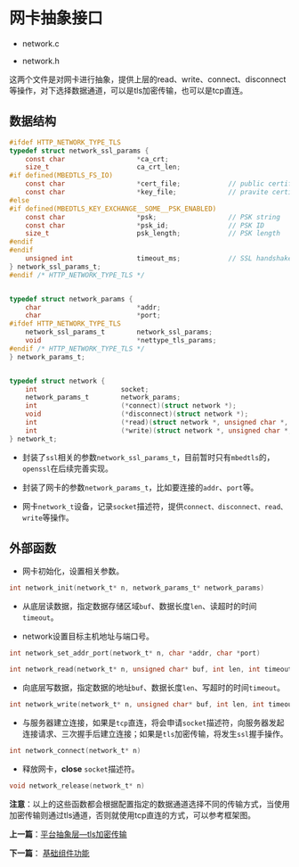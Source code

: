 # 网卡抽象接口

- network.c

- network.h

这两个文件是对网卡进行抽象，提供上层的read、write、connect、disconnect等操作，对下选择数据通道，可以是tls加密传输，也可以是tcp直连。


## 数据结构

```c
#ifdef HTTP_NETWORK_TYPE_TLS
typedef struct network_ssl_params {
    const char		            *ca_crt;
    size_t 		                ca_crt_len;
#if defined(MBEDTLS_FS_IO)
    const char                  *cert_file;            // public certificate file
    const char                  *key_file;             // pravite certificate file
#else
#if defined(MBEDTLS_KEY_EXCHANGE__SOME__PSK_ENABLED)
    const char                  *psk;                  // PSK string
    const char                  *psk_id;               // PSK ID
    size_t                      psk_length;            // PSK length
#endif
#endif
    unsigned int                timeout_ms;            // SSL handshake timeout in millisecond
} network_ssl_params_t;
#endif /* HTTP_NETWORK_TYPE_TLS */


typedef struct network_params {
    char                        *addr;
    char                        *port;
#ifdef HTTP_NETWORK_TYPE_TLS
    network_ssl_params_t        network_ssl_params;
    void                        *nettype_tls_params;
#endif /* HTTP_NETWORK_TYPE_TLS */
} network_params_t;


typedef struct network {
    int                     socket;
    network_params_t        network_params;
    int                     (*connect)(struct network *);
    void                    (*disconnect)(struct network *);
    int                     (*read)(struct network *, unsigned char *, int, int);
    int                     (*write)(struct network *, unsigned char *, int, int);
} network_t;
```

- 封装了`ssl`相关的参数`network_ssl_params_t`，目前暂时只有`mbedtls`的，`openssl`在后续完善实现。

- 封装了网卡的参数`network_params_t`，比如要连接的`addr`、`port`等。

- 网卡`network_t`设备，记录`socket`描述符，提供`connect、disconnect、read、write`等操作。

## 外部函数

- 网卡初始化，设置相关参数。

```c
int network_init(network_t* n, network_params_t* network_params)
```

- 从底层读数据，指定数据存储区域`buf`、数据长度`len`、读超时的时间`timeout`。

- network设置目标主机地址与端口号。

```c
int network_set_addr_port(network_t* n, char *addr, char *port)
```

```c
int network_read(network_t* n, unsigned char* buf, int len, int timeout)
```

- 向底层写数据，指定数据的地址`buf`、数据长度`len`、写超时的时间`timeout`。

```c
int network_write(network_t* n, unsigned char* buf, int len, int timeout)
```

- 与服务器建立连接，如果是`tcp`直连，将会申请`socket`描述符，向服务器发起连接请求、三次握手后建立连接；如果是`tls`加密传输，将发生`ssl`握手操作。

```c
int network_connect(network_t* n)
```

- 释放网卡，**close** `socket`描述符。

```c
void network_release(network_t* n)
```

**注意**：以上的这些函数都会根据配置指定的数据通道选择不同的传输方式，当使用加密传输则通过tls通道，否则就使用tcp直连的方式，可以参考框架图。


**上一篇**：[平台抽象层—tls加密传输](./platform_nettype_tls.md)

**下一篇**： [基础组件功能](./utils.md)


